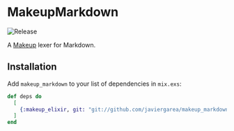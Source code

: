 # MakeupMarkdown

![Release](https://github.com/javiergarea/makeup_markdown/workflows/Release/badge.svg)

A [Makeup](https://github.com/tmbb/makeup/) lexer for Markdown.

## Installation

Add `makeup_markdown` to your list of dependencies in `mix.exs`:

```elixir
def deps do
  [
    {:makeup_elixir, git: "git://github.com/javiergarea/makeup_markdown.git"}
  ]
end
```

